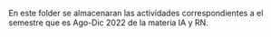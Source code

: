 En este folder se almacenaran las actividades correspondientes a el semestre que es Ago-Dic 2022 de la materia IA y RN.
